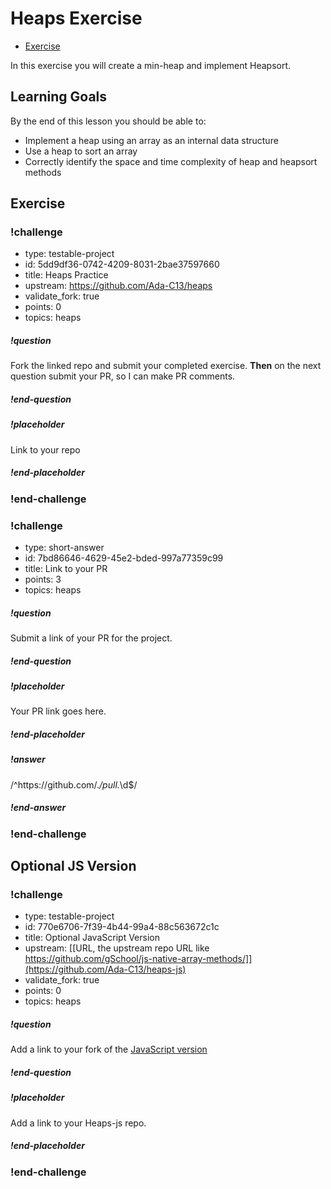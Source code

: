 # Heaps Exercise

* [Exercise](https://github.com/Ada-C13/heaps) 

In this exercise you will create a min-heap and implement Heapsort.

## Learning Goals

By the end of this lesson you should be able to:

* Implement a heap using an array as an internal data structure
* Use a heap to sort an array
* Correctly identify the space and time complexity of heap and heapsort methods

## Exercise

### !challenge

* type: testable-project
* id: 5dd9df36-0742-4209-8031-2bae37597660
* title: Heaps Practice
* upstream: https://github.com/Ada-C13/heaps
* validate_fork: true
* points: 0
* topics: heaps

##### !question

Fork the linked repo and submit your completed exercise.  **Then** on the next question submit your PR, so I can make PR comments.

##### !end-question

##### !placeholder

Link to your repo

##### !end-placeholder

<!-- other optional sections -->
<!-- !hint - !end-hint (markdown, users can see after a failed attempt) -->
<!-- !rubric - !end-rubric (markdown, instructors can see while scoring a checkpoint) -->
<!-- !explanation - !end-explanation (markdown, students can see after answering correctly) -->

### !end-challenge

<!-- ======================= END CHALLENGE ======================= -->

<!-- >>>>>>>>>>>>>>>>>>>>>> BEGIN CHALLENGE >>>>>>>>>>>>>>>>>>>>>> -->
<!-- Replace everything in square brackets [] and remove brackets  -->

### !challenge

* type: short-answer
* id: 7bd86646-4629-45e2-bded-997a77359c99
* title: Link to your PR
* points: 3
* topics: heaps

##### !question

Submit a link of your PR for the project.

##### !end-question

##### !placeholder

Your PR link goes here.

##### !end-placeholder

##### !answer

/^https:\/\/github.com\/.*\/pull.*\d$/

##### !end-answer

<!-- other optional sections -->
<!-- !hint - !end-hint (markdown, users can see after a failed attempt) -->
<!-- !rubric - !end-rubric (markdown, instructors can see while scoring a checkpoint) -->
<!-- !explanation - !end-explanation (markdown, students can see after answering correctly) -->

### !end-challenge

<!-- ======================= END CHALLENGE ======================= -->

## Optional JS Version

<!-- >>>>>>>>>>>>>>>>>>>>>> BEGIN CHALLENGE >>>>>>>>>>>>>>>>>>>>>> -->
<!-- Replace everything in square brackets [] and remove brackets  -->

### !challenge

* type: testable-project
* id: 770e6706-7f39-4b44-99a4-88c563672c1c
* title: Optional JavaScript Version
* upstream: [[URL, the upstream repo URL like https://github.com/gSchool/js-native-array-methods/]](https://github.com/Ada-C13/heaps-js)
* validate_fork: true
* points: 0
* topics: heaps

##### !question

Add a link to your fork of the [JavaScript version]([heaps](https://github.com/Ada-C13/heaps-js))

##### !end-question

##### !placeholder

Add a link to your Heaps-js repo.

##### !end-placeholder

<!-- other optional sections -->
<!-- !hint - !end-hint (markdown, users can see after a failed attempt) -->
<!-- !rubric - !end-rubric (markdown, instructors can see while scoring a checkpoint) -->
<!-- !explanation - !end-explanation (markdown, students can see after answering correctly) -->

### !end-challenge

<!-- ======================= END CHALLENGE ======================= -->